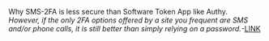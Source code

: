 Why SMS-2FA is less secure than Software Token App like Authy.  
*However, if the only 2FA options offered by a site you frequent are SMS and/or phone calls, it is still better than simply relying on a password.*-[LINK](https://krebsonsecurity.com/2018/07/google-security-keys-neutralized-employee-phishing)

